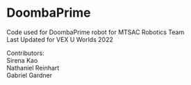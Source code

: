 # DoombaPrime

Code used for DoombaPrime robot for MTSAC Robotics Team <br />
Last Updated for VEX U Worlds 2022

Contributors:<br />
Sirena Kao <br />
Nathaniel Reinhart <br />
Gabriel Gardner <br />
